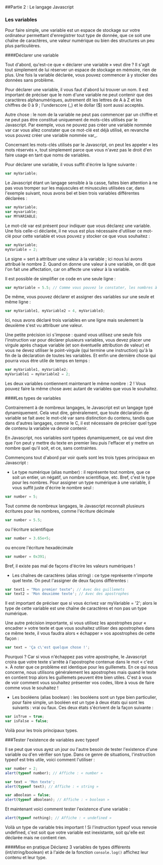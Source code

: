 ##Partie 2 : Le langage Javascript


### Les variables

Pour faire simple, une variable est un espace de stockage sur votre ordinateur permettant d'enregistrer tout type de donnée, que ce soit une chaîne de caractères, une valeur numérique ou bien des structures un peu plus particulières.

####Déclarer une variable

Tout d'abord, qu'est-ce que « déclarer une variable » veut dire ? 
Il s'agit tout simplement de lui réserver un espace de stockage en mémoire, rien de plus. Une fois la variable déclarée, vous pouvez commencer à y stocker des données sans problème.

Pour déclarer une variable, il vous faut d'abord lui trouver un nom. Il est important de préciser que le nom d'une variable ne peut contenir que des caractères alphanumériques, autrement dit les lettres de A à Z et les chiffres de 0 à 9 ; l'underscore (_) et le dollar ($) sont aussi acceptés.

Autre chose : le nom de la variable ne peut pas commencer par un chiffre et ne peut pas être constitué uniquement de mots-clés utilisés par le Javascript. Par exemple, vous ne pouvez pas créer une variable nommée var car vous allez constater que ce mot-clé est déjà utilisé, en revanche vous pouvez créer une variable nommée var_.

Concernant les mots-clés utilisés par le Javascript, on peut les appeler « les mots réservés », tout simplement parce que vous n'avez pas le droit d'en faire usage en tant que noms de variables.

Pour déclarer une variable, il vous suffit d'écrire la ligne suivante :

```javascript
var myVariable;
```

Le Javascript étant un langage sensible à la casse, faites bien attention à ne pas vous tromper sur les majuscules et minuscules utilisées car, dans l'exemple suivant, nous avons bel et bien trois variables différentes déclarées :

```javascript
var myVariable;
var myvariable;
var MYVARIABLE;
```

Le mot-clé var est présent pour indiquer que vous déclarez une variable. Une fois celle-ci déclarée, il ne vous est plus nécessaire d'utiliser ce mot-clé pour cette variable et vous pouvez y stocker ce que vous souhaitez :

```javascript
var myVariable;
myVariable = 2;
```

Le signe = sert à attribuer une valeur à la variable ; ici nous lui avons attribué le nombre 2. Quand on donne une valeur à une variable, on dit que l'on fait une affectation, car on affecte une valeur à la variable.

Il est possible de simplifier ce code en une seule ligne :

```javascript
var myVariable = 5.5; // Comme vous pouvez le constater, les nombres à virgule s'écrivent avec un point
```

De même, vous pouvez déclarer et assigner des variables sur une seule et même ligne :

```javascript
var myVariable1, myVariable2 = 4, myVariable3;
```

Ici, nous avons déclaré trois variables en une ligne mais seulement la deuxième s'est vu attribuer une valeur.

Une petite précision ici s'impose : quand vous utilisez une seule fois l'instruction var pour déclarer plusieurs variables, vous devez placer une virgule après chaque variable (et son éventuelle attribution de valeur) et vous ne devez utiliser le point-virgule (qui termine une instruction) qu'à la fin de la déclaration de toutes les variables.
Et enfin une dernière chose qui pourra vous être utile de temps en temps :

```javascript
var myVariable1, myVariable2;
myVariable1 = myVariable2 = 2;
```

Les deux variables contiennent maintenant le même nombre : 2 ! 
Vous pouvez faire la même chose avec autant de variables que vous le souhaitez.

####Les types de variables

Contrairement à de nombreux langages, le Javascript est un langage typé dynamiquement. Cela veut dire, généralement, que toute déclaration de variable se fait avec le mot-clé var sans distinction du contenu, tandis que dans d'autres langages, comme le C, il est nécessaire de préciser quel type de contenu la variable va devoir contenir.

En Javascript, nos variables sont typées dynamiquement, ce qui veut dire que l'on peut y mettre du texte en premier lieu puis l'effacer et y mettre un nombre quel qu'il soit, et ce, sans contraintes.

Commençons tout d'abord par voir quels sont les trois types principaux en Javascript :

* Le type numérique (alias number) : il représente tout nombre, que ce soit un entier, un négatif, un nombre scientifique, etc. Bref, c'est le type pour les nombres.
Pour assigner un type numérique à une variable, il vous suffit juste d'écrire le nombre seul : 

```javascript
var number = 5;
```

Tout comme de nombreux langages, le Javascript reconnaît plusieurs écritures pour les nombres, comme l'écriture décimale 

```javascript
var number = 5.5; 
```

ou l'écriture scientifique

```javascript
var number = 3.65e+5;
```

ou encore l'écriture hexadécimale 

```javascript
var number = 0x391;
```

Bref, il existe pas mal de façons d'écrire les valeurs numériques !

* Les chaînes de caractères (alias string) : ce type représente n'importe quel texte.
On peut l'assigner de deux façons différentes :

```javascript
var text1 = "Mon premier texte"; // Avec des guillemets
var text2 = 'Mon deuxième texte'; // Avec des apostrophes
```

Il est important de préciser que si vous écrivez var myVariable = '2'; alors le type de cette variable est une chaîne de caractères et non pas un type numérique.

Une autre précision importante, si vous utilisez les apostrophes pour « encadrer » votre texte et que vous souhaitez utiliser des apostrophes dans ce même texte, il vous faudra alors « échapper » vos apostrophes de cette façon :

```javascript
var text = 'Ça c\'est quelque chose !';
```

Pourquoi ? Car si vous n'échappez pas votre apostrophe, le Javascript croira que votre texte s'arrête à l'apostrophe contenue dans le mot « c'est ». À noter que ce problème est identique pour les guillemets.
En ce qui nous concerne, nous utilisons généralement les apostrophes mais quand le texte en contient trop alors les guillemets peuvent être bien utiles. C'est à vous de voir comment vous souhaitez présenter vos codes, libre à vous de faire comme vous le souhaitez !

* Les booléens (alias boolean) : les booléens sont un type bien particulier, pour faire simple, un booléen est un type à deux états qui sont les suivants : vrai ou faux. Ces deux états s'écrivent de la façon suivante :

```javascript
var isTrue = true;
var isFalse = false;
```

Voilà pour les trois principaux types.

###Tester l'existence de variables avec typeof

Il se peut que vous ayez un jour ou l'autre besoin de tester l'existence d'une variable ou d'en vérifier son type. Dans ce genre de situations, l'instruction typeof est très utile, voici comment l'utiliser :

```javascript
var number = 2;
alert(typeof number); // Affiche : « number »
```
 
```javascript
var text = 'Mon texte';
alert(typeof text); // Affiche : « string »
```

```javascript 
var aBoolean = false;
alert(typeof aBoolean); // Affiche : « boolean »
```

Et maintenant voici comment tester l'existence d'une variable :

```javascript
alert(typeof nothing); // Affiche : « undefined »
```

Voilà un type de variable très important ! 
Si l'instruction typeof vous renvoie undefined, c'est soit que votre variable est inexistante, soit qu'elle est déclarée mais ne contient rien.

####Mise en pratique 
Déclarez 3 variables de types différents (int/string/boolean) et à l'aide de la fonction ```console.log()``` affichez leur contenu et leur type.
